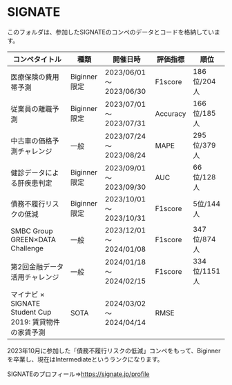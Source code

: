 # SIGNATE
このフォルダは、参加したSIGNATEのコンペのデータとコードを格納しています。

| コンペタイトル             |種類               | 開催日時               | 評価指標 | 順位        | 
| -------------------------- | ----------- | ---------------------- | -------- | ----------- | 
| 医療保険の費用帯予測       |Biginner限定               | 2023/06/01～2023/06/30 | F1score  | 186位/204人 | 
| 従業員の離職予測           |Biginner限定               | 2023/07/01～2023/07/31 | Accuracy | 166位/185人 | 
| 中古車の価格予測チャレンジ           |一般               | 2023/07/24～2023/08/24 | MAPE | 295位/379人 | 
| 健診データによる肝疾患判定 |Biginner限定               | 2023/09/01～2023/09/30 | AUC      | 66位/128人  | 
| 債務不履行リスクの低減     |Biginner限定               | 2023/10/01～2023/10/31 | F1score  | 5位/144人   | 
| SMBC Group GREEN×DATA Challenge     |一般               | 2023/12/01～2024/01/08 | F1score  | 347位/874人   | 
| 第2回金融データ活用チャレンジ     |一般               | 2024/01/18～2024/02/15 | F1score  | 334位/1151人   |
| マイナビ × SIGNATE Student Cup 2019: 賃貸物件の家賃予測     |SOTA               | 2024/03/02～2024/04/14 | RMSE  |    |

2023年10月に参加した「債務不履行リスクの低減」コンペをもって、Biginnerを卒業し、現在はIntermediateというランクになります。

SIGNATEのプロフィール⇒https://signate.jp/profile
